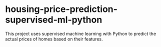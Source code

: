 # housing-price-prediction-supervised-ml-python
This project uses supervised machine learning with Python to predict the actual prices of homes based on their features.
